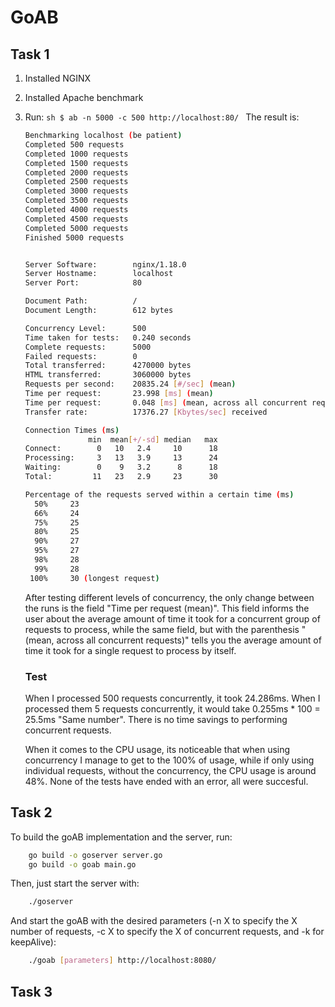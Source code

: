 # GoAB

## Task 1
1. Installed NGINX
2. Installed Apache benchmark
3. Run:     ```sh
            $ ab -n 5000 -c 500 http://localhost:80/
            ```
    The result is:
    ```sh
    Benchmarking localhost (be patient)
    Completed 500 requests
    Completed 1000 requests
    Completed 1500 requests
    Completed 2000 requests
    Completed 2500 requests
    Completed 3000 requests
    Completed 3500 requests
    Completed 4000 requests
    Completed 4500 requests
    Completed 5000 requests
    Finished 5000 requests
    
    
    Server Software:        nginx/1.18.0
    Server Hostname:        localhost
    Server Port:            80
    
    Document Path:          /
    Document Length:        612 bytes
    
    Concurrency Level:      500
    Time taken for tests:   0.240 seconds
    Complete requests:      5000
    Failed requests:        0
    Total transferred:      4270000 bytes
    HTML transferred:       3060000 bytes
    Requests per second:    20835.24 [#/sec] (mean)
    Time per request:       23.998 [ms] (mean)
    Time per request:       0.048 [ms] (mean, across all concurrent requests)
    Transfer rate:          17376.27 [Kbytes/sec] received
    
    Connection Times (ms)
                  min  mean[+/-sd] median   max
    Connect:        0   10   2.4     10      18
    Processing:     3   13   3.9     13      24
    Waiting:        0    9   3.2      8      18
    Total:         11   23   2.9     23      30
    
    Percentage of the requests served within a certain time (ms)
      50%     23
      66%     24
      75%     25
      80%     25
      90%     27
      95%     27
      98%     28
      99%     28
     100%     30 (longest request)
    ```
    After  testing different levels of concurrency, the only change between the runs is the field "Time per request (mean)".
    This field informs the user about the average amount of time it took for a concurrent group of requests to process, while the same field, but with the parenthesis "(mean, across all concurrent requests)"  tells you the average amount of time it took for a single request to process by itself.
    
    ### Test
    When I processed 500 requests concurrently, it took 24.286ms.
    When I processed them 5 requests concurrently, it would take 0.255ms * 100 = 25.5ms
    "Same number". There is no time savings to performing concurrent requests.
    
    When it comes to the CPU usage, its noticeable that when using concurrency I manage to get to the 100% of usage, while if only using individual requests, without the concurrency, the CPU usage is around 48%. None of the tests have ended with an error, all were succesful.
    
## Task 2
To build the goAB implementation and the server, run:
```sh
    go build -o goserver server.go
    go build -o goab main.go
```
Then, just start the server with: 
```sh
    ./goserver
```
And start the goAB with the desired parameters (-n X to specify the X number of requests, -c X to specify the X of concurrent requests, and -k for keepAlive):
```sh
    ./goab [parameters] http://localhost:8080/
```

## Task 3
